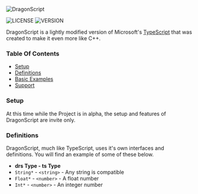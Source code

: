 ![DragonScript](https://i.imgur.com/3NJoebP.png)

![LICENSE](https://img.shields.io/badge/license-BSD--3--Clause-blue)
![VERSION](https://img.shields.io/badge/version-0.1.0-green)

DragonScript is a lightly modified version of Microsoft's [TypeScript](http://www.typescriptlang.org) that
was created to make it even more like C++.

### Table Of Contents
- [Setup](#setup)
- [Definitions](#definitions)
- [Basic Examples](#examples)
- [Support](#support)

### Setup
At this time while the Project is in alpha, the setup and features of DragonScript are invite only.

### Definitions
DragonScript, much like TypeScript, uses it's own interfaces and definitions. You will find an
example of some of these below.
- **drs Type - ts Type**
- `String*` - `<string>` - Any string is compatible
- `Float*` - `<number>` - A float number
- `Int*` - `<number>` - An integer number
